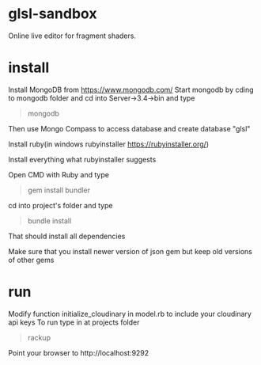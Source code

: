# glsl-sandbox
Online live editor for fragment shaders.
# install
Install MongoDB from https://www.mongodb.com/
Start mongodb by cding to mongodb folder and cd into Server->3.4->bin and type
>mongodb

Then use Mongo Compass to access database and create database "glsl"

Install ruby(in windows rubyinstaller https://rubyinstaller.org/)

Install everything what rubyinstaller suggests

Open CMD with Ruby and type 
>gem install bundler

cd into project's folder and type 
>bundle install

That should install all dependencies

Make sure that you install newer version of json gem but keep old versions of other gems

# run
Modify function initialize_cloudinary in model.rb to include your cloudinary api keys
To run type in at projects folder
>rackup

Point your browser to http://localhost:9292
